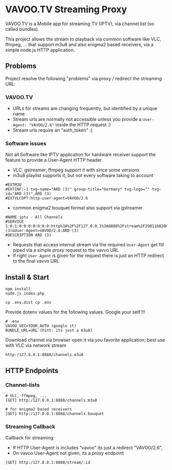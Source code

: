 # VAVOO.TV Streaming Proxy

VAVOO.TV is a Mobile app for streaming TV (IPTV), via channel list (so called bundles).

This project allows the stream to playback via common software like VLC, ffmpeg, ... that support m3u8 and also enigma2 based receivers, via a simple node.js HTTP application.

## Problems

Project resolve the following "problems" via proxy / redirect the streaming URL:

### VAVOO.TV

- URLs for streams are changing frequently, but identified by a unique name
- Stream urls are normally not accessible unless you provide a `User-Agent: "VAVOO/2.6"` inside the HTTP request :)
- Stream urls require an "auth_token" :)

### Software issues

Not all Software like IPTV application for hardware receiver support the feature to provide a User-Agent HTTP header.

- VLC, gstreamer, ffmpeg support it with since some versions
- m3u8 playlist supports it, but not every software taking to account

```
#EXTM3U
#EXTINF:-1 tvg-name="ARD (3)" group-title="Germany" tvg-logo="" tvg-id="ARD (3)",ARD (3)
#EXTVLCOPT:http-user-agent=VAVOO/2.6
```

- common enigma2 bouquet format also support via gstreamer

```
#NAME iptv - All Channels
#SERVICE 1:0:1:0:0:0:0:0:0:0:http%3A%2F%2F127.0.0.1%3A8888%2Fstream%2F290116820#sapp_tvgid=ARD (3)&User-Agent=VAVOO/2.6:ARD (3)
#DESCRIPTION ARD (3)
```

- Requests that access internal stream via the required `User-Agent` get fill piped via a simple proxy request to the vavvo URL
- If right `User-Agent` is given for the request there is just an HTTP redirect to the final vavvo URL

## Install & Start

```
npm install
node.js index.php
```

```
cp .env.dist cp .env
```

Provide dotenv values for the following values. Google your self !!!

```
# .env
VAVOO_VEC=YOUR_AUTH (google it)
BUNDLE_URL=URL (hint: its just a m3u8)
```

Download channel via browser open it via you favorite application; best use with VLC via network stream

```
http:/127.0.0.1:8888/channels.m3u8
```

## HTTP Endpoints

### Channel-lists

```
# VLC, ffmpeg, ...
[GET] http:/127.0.0.1:8888/channels.m3u8
```

```
# for enigma2 based receivers
[GET] http:/127.0.0.1:8888/channels.bouquet
```

### Streaming Callback

Callback for streaming:

- If HTTP User-Agent is includes "vavoo" its just a redirect "VAVOO/2.6",
- On vavoo User-Agent not given, its a proxy endpoint

```
[GET] http:/127.0.0.1:8888/stream/:id
```
